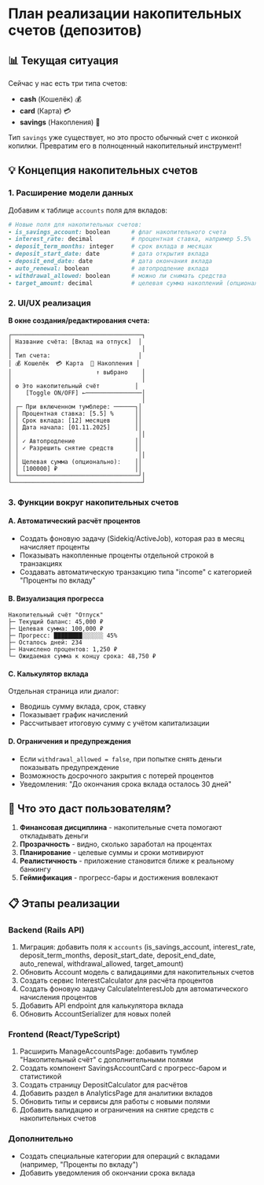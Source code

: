 # План реализации накопительных счетов (депозитов)

## 📊 Текущая ситуация

Сейчас у нас есть три типа счетов:
- **cash** (Кошелёк) 💰
- **card** (Карта) 💳
- **savings** (Накопления) 🐷

Тип `savings` уже существует, но это просто обычный счет с иконкой копилки. Превратим его в полноценный накопительный инструмент!

## 💡 Концепция накопительных счетов

### 1. Расширение модели данных

Добавим к таблице `accounts` поля для вкладов:

```ruby
# Новые поля для накопительных счетов:
- is_savings_account: boolean      # флаг накопительного счета
- interest_rate: decimal           # процентная ставка, например 5.5%
- deposit_term_months: integer     # срок вклада в месяцах
- deposit_start_date: date         # дата открытия вклада
- deposit_end_date: date           # дата окончания вклада
- auto_renewal: boolean            # автопродление вклада
- withdrawal_allowed: boolean      # можно ли снимать средства
- target_amount: decimal           # целевая сумма накоплений (опционально)
```

### 2. UI/UX реализация

**В окне создания/редактирования счета:**

```
┌─────────────────────────────────────┐
│ Название счёта: [Вклад на отпуск]  │
│                                     │
│ Тип счета:                         │
│ 💰 Кошелёк  💳 Карта  🐷 Накопления │
│                        ↑ выбрано    │
│                                     │
│ ⚙️ Это накопительный счёт          │
│    [Toggle ON/OFF] ←────────────────│
│                                     │
│ ┌─ При включенном тумблере: ──────┐│
│ │ Процентная ставка: [5.5] %      ││
│ │ Срок вклада: [12] месяцев       ││
│ │ Дата начала: [01.11.2025]       ││
│ │                                  ││
│ │ ✓ Автопродление                 ││
│ │ ✓ Разрешить снятие средств      ││
│ │                                  ││
│ │ Целевая сумма (опционально):    ││
│ │ [100000] ₽                      ││
│ └──────────────────────────────────┘│
└─────────────────────────────────────┘
```

### 3. Функции вокруг накопительных счетов

#### A. Автоматический расчёт процентов
- Создать фоновую задачу (Sidekiq/ActiveJob), которая раз в месяц начисляет проценты
- Показывать накопленные проценты отдельной строкой в транзакциях
- Создавать автоматическую транзакцию типа "income" с категорией "Проценты по вкладу"

#### B. Визуализация прогресса
```
Накопительный счёт "Отпуск"
├─ Текущий баланс: 45,000 ₽
├─ Целевая сумма: 100,000 ₽
├─ Прогресс: ████████░░░░░░ 45%
├─ Осталось дней: 234
├─ Начислено процентов: 1,250 ₽
└─ Ожидаемая сумма к концу срока: 48,750 ₽
```

#### C. Калькулятор вклада
Отдельная страница или диалог:
- Вводишь сумму вклада, срок, ставку
- Показывает график начислений
- Рассчитывает итоговую сумму с учётом капитализации

#### D. Ограничения и предупреждения
- Если `withdrawal_allowed = false`, при попытке снять деньги показывать предупреждение
- Возможность досрочного закрытия с потерей процентов
- Уведомления: "До окончания срока вклада осталось 30 дней"

## 🎯 Что это даст пользователям?

1. **Финансовая дисциплина** - накопительные счета помогают откладывать деньги
2. **Прозрачность** - видно, сколько заработал на процентах
3. **Планирование** - целевые суммы и сроки мотивируют
4. **Реалистичность** - приложение становится ближе к реальному банкингу
5. **Геймификация** - прогресс-бары и достижения вовлекают

## 📋 Этапы реализации

### Backend (Rails API)
1. Миграция: добавить поля к `accounts` (is_savings_account, interest_rate, deposit_term_months, deposit_start_date, deposit_end_date, auto_renewal, withdrawal_allowed, target_amount)
2. Обновить Account модель с валидациями для накопительных счетов
3. Создать сервис InterestCalculator для расчёта процентов
4. Создать фоновую задачу CalculateInterestJob для автоматического начисления процентов
5. Добавить API endpoint для калькулятора вклада
6. Обновить AccountSerializer для новых полей

### Frontend (React/TypeScript)
1. Расширить ManageAccountsPage: добавить тумблер "Накопительный счёт" с дополнительными полями
2. Создать компонент SavingsAccountCard с прогресс-баром и статистикой
3. Создать страницу DepositCalculator для расчётов
4. Добавить раздел в AnalyticsPage для аналитики вкладов
5. Обновить типы и сервисы для работы с новыми полями
6. Добавить валидацию и ограничения на снятие средств с накопительных счетов

### Дополнительно
- Создать специальные категории для операций с вкладами (например, "Проценты по вкладу")
- Добавить уведомления об окончании срока вклада
